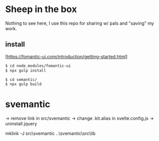 # Sheep in the box

Nothing to see here, I use this repo for sharing w/ pals and "saving" my work.

## install

[https://fomantic-ui.com/introduction/getting-started.html]
```sh
$ cd node_modules/fomantic-ui
$ npx gulp install
```

```sh
$ cd semantic/
$ npx gulp build
```

# svemantic

-> remove link in src/svemantic
-> change .kit.alias in svelte.config.js
-> uninstall jquery

mklink -J src\svemantic ..\svemantic\src\lib